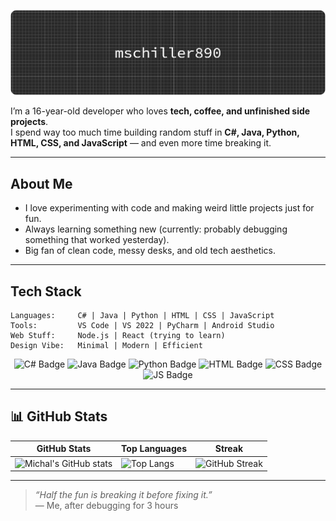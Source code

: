 ![Header](./github-header-banner.png)

I’m a 16-year-old developer who loves **tech, coffee, and unfinished side projects**.  
I spend way too much time building random stuff in **C#, Java, Python, HTML, CSS, and JavaScript** — and even more time breaking it.

---

## About Me
- I love experimenting with code and making weird little projects just for fun.  
- Always learning something new (currently: probably debugging something that worked yesterday).  
- Big fan of clean code, messy desks, and old tech aesthetics.

---

## Tech Stack
```
Languages:     C# | Java | Python | HTML | CSS | JavaScript
Tools:         VS Code | VS 2022 | PyCharm | Android Studio 
Web Stuff:     Node.js | React (trying to learn)
Design Vibe:   Minimal | Modern | Efficient
```

<p align="center">
  <img src="https://img.shields.io/badge/C%23-blue?style=for-the-badge&logo=c-sharp&logoColor=white" alt="C# Badge" />
  <img src="https://img.shields.io/badge/Java-red?style=for-the-badge&logo=java&logoColor=white" alt="Java Badge" />
  <img src="https://img.shields.io/badge/Python-yellow?style=for-the-badge&logo=python&logoColor=white" alt="Python Badge" />
  <img src="https://img.shields.io/badge/HTML5-orange?style=for-the-badge&logo=html5&logoColor=white" alt="HTML Badge" />
  <img src="https://img.shields.io/badge/CSS3-blue?style=for-the-badge&logo=css3&logoColor=white" alt="CSS Badge" />
  <img src="https://img.shields.io/badge/JavaScript-yellow?style=for-the-badge&logo=javascript&logoColor=black" alt="JS Badge" />
</p>

---

## 📊 GitHub Stats

| GitHub Stats | Top Languages | Streak |
|--------------|---------------|--------|
| ![Michal's GitHub stats](https://github-readme-stats.vercel.app/api?username=mschiller890&show_icons=true&theme=tokyonight&hide_border=true) | ![Top Langs](https://github-readme-stats.vercel.app/api/top-langs/?username=mschiller890&layout=compact&theme=tokyonight&hide_border=true) | ![GitHub Streak](https://github-readme-streak-stats.herokuapp.com/?user=mschiller890&theme=tokyonight&hide_border=true) |

---

> _“Half the fun is breaking it before fixing it.”_  
> — Me, after debugging for 3 hours
